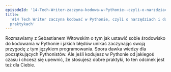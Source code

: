 ```yaml
---
episodeId: '14-Tech-Writer-zaczyna-kodowa-w-Pythonie--czyli-o-narzdziach-i-dobrych-praktykach-ebrd81/a-a1oq0t8'
title:
  '#14 Tech Writer zaczyna kodować w Pythonie, czyli o narzędziach i dobrych
  praktykach'
---
```


Rozmawiamy z Sebastianem Witowskim o tym jak ustawić sobie środowisko do
kodowania w Pythonie i jakich błędów unikać zaczynając swoją przygodę z tym
językiem programowania. Spora dawka wiedzy dla początkujących Pythonistów. Ale
jeśli kodujesz w Pythonie od jakiegoś czasu i chcesz się upewnić, że stosujesz
dobre praktyki, to ten odcinek jest też dla Ciebie.

